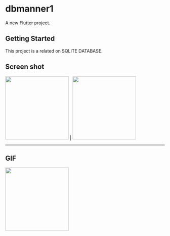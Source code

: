 # dbmanner1

A new Flutter project.

## Getting Started

This project is a related on SQLITE DATABASE.

## Screen shot

<img src ='https://user-images.githubusercontent.com/102577515/172872636-b144e79a-4179-4950-be62-172e8585961c.png' width=200/>  |  <img src= "https://user-images.githubusercontent.com/102577515/172873527-e5a8b26e-6967-45c2-a4cd-f053aee26c66.png" width=200/>

---

## GIF

<img src ='https://user-images.githubusercontent.com/102577515/172872588-1d5a0f29-74ae-477c-9850-b7655395a77a.gif' width=200/>
